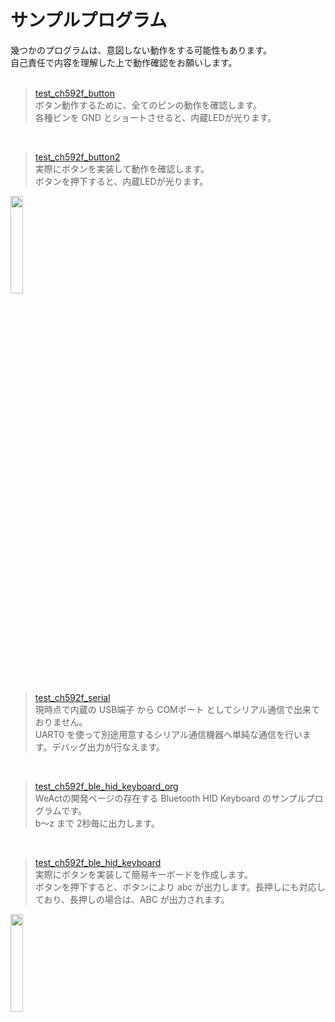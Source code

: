 
# サンプルプログラム

幾つかのプログラムは、意図しない動作をする可能性もあります。<br>
自己責任で内容を理解した上で動作確認をお願いします。<br>
<br>


> [test_ch592f_button](sample/test_ch592f_button/)<br>
ボタン動作するために、全てのピンの動作を確認します。<br>
各種ピンを GND とショートさせると、内蔵LEDが光ります。<br>
<br>

> [test_ch592f_button2](sample/test_ch592f_button2)<br>
実際にボタンを実装して動作を確認します。<br>
ボタンを押下すると、内蔵LEDが光ります。<br>
<img src="./sample/test_ch592f_button2/IMG_0712.png" width="20%">
<br>

> [test_ch592f_serial](sample/test_ch592f_serial)<br>
現時点で内蔵の USB端子 から COMポート としてシリアル通信で出来ておりません。<br>
UART0 を使って別途用意するシリアル通信機器へ単純な通信を行います。デバッグ出力が行なえます。<br>
<br>

> [test_ch592f_ble_hid_keyboard_org](sample/test_ch592f_ble_hid_keyboard_org)<br>
WeActの開発ページの存在する Bluetooth HID Keyboard のサンプルプログラムです。<br>
b～z まで 2秒毎に出力します。<br>
<br>

> [test_ch592f_ble_hid_keyboard](sample/test_ch592f_ble_hid_keyboard)<br>
実際にボタンを実装して簡易キーボードを作成します。<br>
ボタンを押下すると、ボタンにより abc が出力します。長押しにも対応しており、長押しの場合は、ABC が出力されます。<br>
<img src="./sample/test_ch592f_ble_hid_keyboard/IMG_0712.png" width="20%">
<br>
